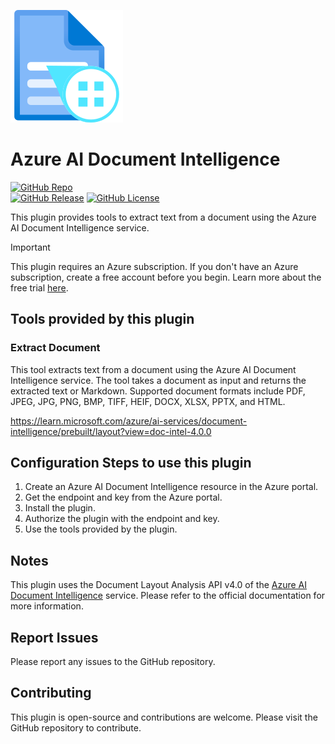 ![Icon](./_assets/00819-icon-service-Form-Recognizers.svg)

# Azure AI Document Intelligence

[![GitHub Repo](https://img.shields.io/badge/GitHub_Repo-fujita--h/dify--plugin--azure--ai--document--intelligence-blue?logo=github)](https://github.com/fujita-h/dify-plugin-azure-ai-document-intelligence)  
[![GitHub Release](https://img.shields.io/github/v/release/fujita-h/dify-plugin-azure-ai-document-intelligence)](https://github.com/fujita-h/dify-plugin-azure-ai-document-intelligence/releases)
[![GitHub License](https://img.shields.io/github/license/fujita-h/dify-plugin-azure-ai-document-intelligence)](https://github.com/fujita-h/dify-plugin-azure-ai-document-intelligence/blob/main/LICENSE)

This plugin provides tools to extract text from a document using the Azure AI Document Intelligence service.

> [!IMPORTANT]  
> This plugin requires an Azure subscription. If you don't have an Azure subscription, create a free account before you begin. Learn more about the free trial [here](https://azure.microsoft.com/free/).

## Tools provided by this plugin

### Extract Document

This tool extracts text from a document using the Azure AI Document Intelligence service. The tool takes a document as input and returns the extracted text or Markdown. Supported document formats include PDF, JPEG, JPG, PNG, BMP, TIFF, HEIF, DOCX, XLSX, PPTX, and HTML.

https://learn.microsoft.com/azure/ai-services/document-intelligence/prebuilt/layout?view=doc-intel-4.0.0

## Configuration Steps to use this plugin

1. Create an Azure AI Document Intelligence resource in the Azure portal.
2. Get the endpoint and key from the Azure portal.
3. Install the plugin.
4. Authorize the plugin with the endpoint and key.
5. Use the tools provided by the plugin.

## Notes

This plugin uses the Document Layout Analysis API v4.0 of the [Azure AI Document Intelligence](https://azure.microsoft.com/products/ai-services/ai-document-intelligence) service. Please refer to the official documentation for more information.

## Report Issues

Please report any issues to the GitHub repository.

## Contributing

This plugin is open-source and contributions are welcome. Please visit the GitHub repository to contribute.
